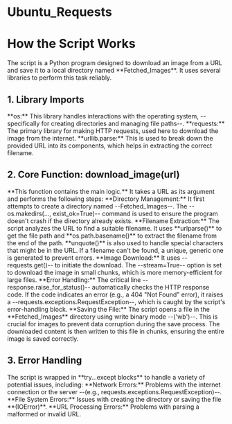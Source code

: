 # Ubuntu_Requests

<h1>How the Script Works
</h1>
The script is a Python program designed to download an image from a URL and save it to a local directory named **Fetched_Images**. It uses several libraries to perform this task reliably.

<h2>1. Library Imports
</h2>
<p>**os:** This library handles interactions with the operating system, --specifically for creating directories and managing file paths--.
**requests:** The primary library for making HTTP requests, used here to download the image from the internet.
**urllib.parse:** This is used to break down the provided URL into its components, which helps in extracting the correct filename.
</p>
<h2>
2. Core Function: download_image(url)
</h2>
<p>
**This function contains the main logic.** It takes a URL as its argument and performs the following steps:
**Directory Management:** It first attempts to create a directory named --Fetched_Images--. The --os.makedirs(..., exist_ok=True)-- command is used to ensure the program doesn't crash if the directory already exists.
**Filename Extraction:** The script analyzes the URL to find a suitable filename. It uses **urlparse()** to get the file path and **os.path.basename()** to extract the filename from the end of the path. **unquote()** is also used to handle special characters that might be in the URL. If a filename can't be found, a unique, generic one is generated to prevent errors.
**Image Download:**
It uses --requests.get()-- to initiate the download. The --stream=True-- option is set to download the image in small chunks, which is more memory-efficient for large files.
**Error Handling:** The critical line --response.raise_for_status()-- automatically checks the HTTP response code. If the code indicates an error (e.g., a 404 "Not Found" error), it raises a --requests.exceptions.RequestException--, which is caught by the script's error-handling block.
**Saving the File:**
The script opens a file in the **Fetched_Images** directory using write binary mode --('wb')--. This is crucial for images to prevent data corruption during the save process.
The downloaded content is then written to this file in chunks, ensuring the entire image is saved correctly.
</p>
<h2>
3. Error Handling
</h2>
<p>
The script is wrapped in **try...except blocks** to handle a variety of potential issues, including:
**Network Errors:** Problems with the internet connection or the server --(e.g., requests.exceptions.RequestException)--.
**File System Errors:** Issues with creating the directory or saving the file **(IOError)**.
**URL Processing Errors:** Problems with parsing a malformed or invalid URL.
</p>
